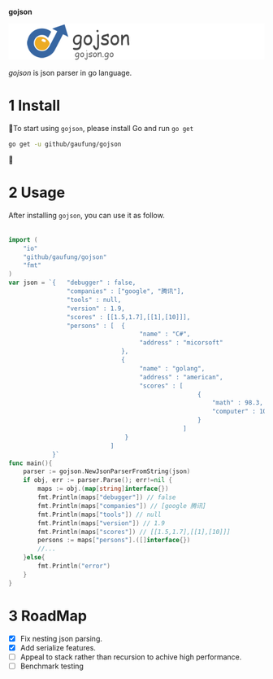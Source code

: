 **gojson**

![](./gojson.png)

*gojson* is json parser in go language.

# 1 Install

To start using `gojson`, please install Go and run `go get`

```sh
go get -u github/gaufung/gojson
```

# 2 Usage

After installing  `gojson`, you can use it as follow.

```go

import (
    "io"
    "github/gaufung/gojson"
    "fmt"
)
var json = `{	"debugger" : false,
	      	    "companies" : ["google", "腾讯"],
	      	    "tools" : null,
	       	    "version" : 1.9,
	       	    "scores" : [[1.5,1.7],[[1],[10]]],
	            "persons" : [  {
	       		                    "name" : "C#",
	       		                    "address" : "micorsoft"
	       		               },
	       		               {
	       		                    "name" : "golang",
	       		                    "address" : "american",
	       		                    "scores" : [
                                                    {
	       		                                        "math" : 98.3,
	       		                                        "computer" : 100
                                                    }
                                                ]
                                }
                            ]
	        }`
func main(){
    parser := gojson.NewJsonParserFromString(json)
    if obj, err := parser.Parse(); err!=nil {
		maps := obj.(map[string]interface{})
        fmt.Println(maps["debugger"]) // false
        fmt.Println(maps["companies"]) // [google 腾讯]
        fmt.Println(maps["tools"]) // null
        fmt.Println(maps["version"]) // 1.9
        fmt.Println(maps["scores"]) // [[1.5,1.7],[[1],[10]]]
        persons := maps["persons"].([]interface{})
        //...
	}else{
		fmt.Println("error")
	}
}
```


# 3 RoadMap

- [x] Fix nesting json parsing.
- [x] Add serialize features.
- [ ] Appeal to stack rather than recursion to achive high performance.
- [ ] Benchmark testing

